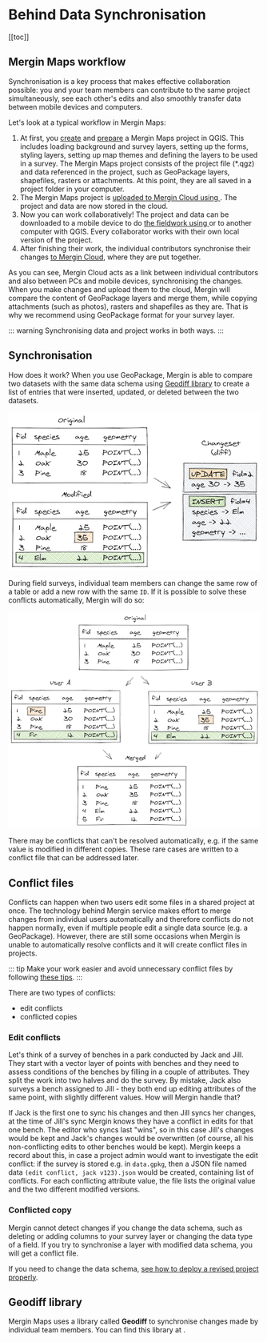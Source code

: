 # Behind Data Synchronisation
<!-- concept / reference -->
[[toc]]

## Mergin Maps workflow
Synchronisation is a key process that makes effective collaboration possible: you and your team members can contribute to the same project simultaneously, see each other's edits and also smoothly transfer data between mobile devices and computers.

Let's look at a typical workflow in Mergin Maps:
1. At first, you [create](./create-project/#create-a-project-in-qgis) and [prepare](../gis/features/) a Mergin Maps project in QGIS. This includes loading background and survey layers, setting up the forms, styling layers, setting up map themes and defining the layers to be used in a survey. The Mergin Maps project consists of the project file (*.qgz) and data referenced in the project, such as GeoPackage layers, shapefiles, rasters or attachments. At this point, they are all saved in a project folder in your computer.
2. The Mergin Maps project is [uploaded to Mergin Cloud using <QGISPluginName />](./plugin-sync-project/). The project and data are now stored in the cloud.
3. Now you can work collaboratively! The project and data can be downloaded to a mobile device to do [the fieldwork using <MobileAppName /> ](../tutorials/mobile/) or to another computer with QGIS. Every collaborator works with their own local version of the project.
4. After finishing their work, the individual contributors synchronise their changes [to Mergin Cloud](../tutorials/mobile/#saving-data-to-the-cloud), where they are put together.

As you can see, Mergin Cloud acts as a link between individual contributors and also between PCs and mobile devices, synchronising the changes. When you make changes and upload them to the cloud, Mergin will compare the content of GeoPackage layers and merge them, while copying attachments (such as photos), rasters and shapefiles as they are. That is why we recommend using GeoPackage format for your survey layer.

::: warning
Synchronising data and project works in both ways.
:::

## Synchronisation
How does it work? When you use GeoPackage, Mergin is able to compare two datasets with the same data schema using [Geodiff library](#geodiff-library) to create a list of entries that were inserted, updated, or deleted between the two datasets. 

![geodiff](./geodiff-diff.png)

During field surveys, individual team members can change the same row of a table or add a new row with the same `ID`. If it is possible to solve these conflicts automatically, Mergin will do so:

![geodiff](./geodiff-rebase.png)

There may be conflicts that can't be resolved automatically, e.g. if the same value is modified in different copies. These rare cases are written to a conflict file that can be addressed later.

## Conflict files
Conflicts can happen when two users edit some files in a shared project at once. The technology behind Mergin service makes effort to merge changes from individual users automatically and therefore conflicts do not happen normally, even if multiple people edit a single data source (e.g. a GeoPackage). However, there are still some occasions when Mergin is unable to automatically resolve conflicts and it will create conflict files in projects.

::: tip
Make your work easier and avoid unnecessary conflict files by following [these tips](../layer/best-practice/).
:::

There are two types of conflicts:
- edit conflicts
- conflicted copies

### Edit conflicts
Let's think of a survey of benches in a park conducted by Jack and Jill. They start with a vector layer of points with benches and they need to assess conditions of the benches by filling in a couple of attributes. They split the work into two halves and do the survey. By mistake, Jack also surveys a bench assigned to Jill - they both end up editing attributes of the same point, with slightly different values. How will Mergin handle that?

<!-- TODO: illustration of edits - diamond shape - base, Jack, Jill, result -->

If Jack is the first one to sync his changes and then Jill syncs her changes, at the time of Jill's sync Mergin knows they have a conflict in edits for that one bench. The editor who syncs last "wins", so in this case Jill's changes would be kept and Jack's changes would be overwritten (of course, all his non-conflicting edits to other benches would be kept). Mergin keeps a record about this, in case a project admin would want to investigate the edit conflict: if the survey is stored e.g. in `data.gpkg`, then a JSON file named data `(edit conflict, jack v123).json` would be created, containing list of conflicts. For each conflicting attribute value, the file lists the original value and the two different modified versions.

### Conflicted copy
Mergin cannot detect changes if you change the data schema, such as deleting or adding columns to your survey layer or changing the data type of a field. If you try to synchronise a layer with modified data schema, you will get a conflict file.

If you need to change the data schema, [see how to deploy a revised project properly](./deploy-new-project/).
 
<!-- TODO: example when that happens (change of database schema) -->

## Geodiff library
Mergin Maps uses a library called **Geodiff** to synchronise changes made by individual team members. You can find this library at <GitHubRepo id="lutraconsulting/geodiff" /> .
